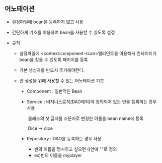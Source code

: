 ## 어노테이션

- 설정파일에 bean을 등록하지 않고 사용
- 간단하게 기호를 이용하여 bean을 사용할 수 있도록 설정

- 규칙
  - 설정파일에 \<context:component-scan>엘리먼트를 이용해서 컨테이터가 bean을 찾을 수 있도록 패키지를 등록

  - 기본 생성자를 반드시 추가해야한다.

  - 빈 생성을 위해 사용할 수 있는 어노테이션 기호

    - Component : 일반적인 Bean

    - Service : 비지니스로직(DAO제외)이 정의되어 있는 빈을 등록하는 경우 사용

      ​				클래스의 첫 글자를 소문자로 변경한 이름을 bean name에 등록

      ​				Dice -> dice

    - Repository : DAO를 등록하는 경우 사용

      - 빈의 이름을 명시하고 싶으면 ()안에 ""로 정의
      - ex)빈의 이름을 myplayer